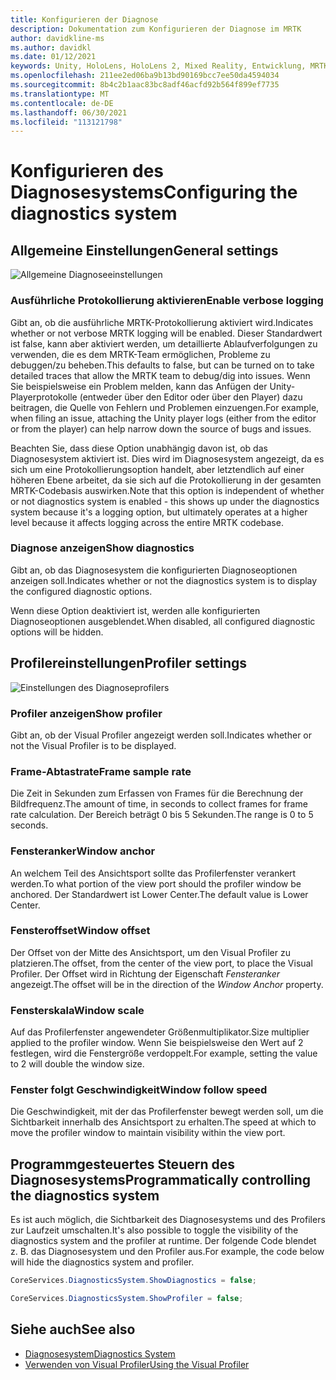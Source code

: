 ```yaml
---
title: Konfigurieren der Diagnose
description: Dokumentation zum Konfigurieren der Diagnose im MRTK
author: davidkline-ms
ms.author: davidkl
ms.date: 01/12/2021
keywords: Unity, HoloLens, HoloLens 2, Mixed Reality, Entwicklung, MRTK,
ms.openlocfilehash: 211ee2ed06ba9b13bd90169bcc7ee50da4594034
ms.sourcegitcommit: 8b4c2b1aac83bc8adf46acfd92b564f899ef7735
ms.translationtype: MT
ms.contentlocale: de-DE
ms.lasthandoff: 06/30/2021
ms.locfileid: "113121798"
---
```

# <a name="configuring-the-diagnostics-system"></a><span data-ttu-id="7141e-104">Konfigurieren des Diagnosesystems</span><span class="sxs-lookup"><span data-stu-id="7141e-104">Configuring the diagnostics system</span></span>

## <a name="general-settings"></a><span data-ttu-id="7141e-105">Allgemeine Einstellungen</span><span class="sxs-lookup"><span data-stu-id="7141e-105">General settings</span></span>

![Allgemeine Diagnoseeinstellungen](../images/diagnostics/DiagnosticsGeneralSettings.png)

### <a name="enable-verbose-logging"></a><span data-ttu-id="7141e-107">Ausführliche Protokollierung aktivieren</span><span class="sxs-lookup"><span data-stu-id="7141e-107">Enable verbose logging</span></span>

<span data-ttu-id="7141e-108">Gibt an, ob die ausführliche MRTK-Protokollierung aktiviert wird.</span><span class="sxs-lookup"><span data-stu-id="7141e-108">Indicates whether or not verbose MRTK logging will be enabled.</span></span> <span data-ttu-id="7141e-109">Dieser Standardwert ist false, kann aber aktiviert werden, um detaillierte Ablaufverfolgungen zu verwenden, die es dem MRTK-Team ermöglichen, Probleme zu debuggen/zu beheben.</span><span class="sxs-lookup"><span data-stu-id="7141e-109">This defaults to false, but can be turned on to take detailed traces that allow the MRTK team to debug/dig into issues.</span></span> <span data-ttu-id="7141e-110">Wenn Sie beispielsweise ein Problem melden, kann das Anfügen der Unity-Playerprotokolle (entweder über den Editor oder über den Player) dazu beitragen, die Quelle von Fehlern und Problemen einzuengen.</span><span class="sxs-lookup"><span data-stu-id="7141e-110">For example, when filing an issue, attaching the Unity player logs (either from the editor or from the player) can help narrow down the source of bugs and issues.</span></span>

<span data-ttu-id="7141e-111">Beachten Sie, dass diese Option unabhängig davon ist, ob das Diagnosesystem aktiviert ist. Dies wird im Diagnosesystem angezeigt, da es sich um eine Protokollierungsoption handelt, aber letztendlich auf einer höheren Ebene arbeitet, da sie sich auf die Protokollierung in der gesamten MRTK-Codebasis auswirken.</span><span class="sxs-lookup"><span data-stu-id="7141e-111">Note that this option is independent of whether or not diagnostics system is enabled - this shows up under the diagnostics system because it's a logging option, but ultimately operates at a higher level because it affects logging across the entire MRTK codebase.</span></span>

### <a name="show-diagnostics"></a><span data-ttu-id="7141e-112">Diagnose anzeigen</span><span class="sxs-lookup"><span data-stu-id="7141e-112">Show diagnostics</span></span>

<span data-ttu-id="7141e-113">Gibt an, ob das Diagnosesystem die konfigurierten Diagnoseoptionen anzeigen soll.</span><span class="sxs-lookup"><span data-stu-id="7141e-113">Indicates whether or not the diagnostics system is to display the configured diagnostic options.</span></span>

<span data-ttu-id="7141e-114">Wenn diese Option deaktiviert ist, werden alle konfigurierten Diagnoseoptionen ausgeblendet.</span><span class="sxs-lookup"><span data-stu-id="7141e-114">When disabled, all configured diagnostic options will be hidden.</span></span>

## <a name="profiler-settings"></a><span data-ttu-id="7141e-115">Profilereinstellungen</span><span class="sxs-lookup"><span data-stu-id="7141e-115">Profiler settings</span></span>

![Einstellungen des Diagnoseprofilers](../images/diagnostics/DiagnosticsProfilerSettings.png)

### <a name="show-profiler"></a><span data-ttu-id="7141e-117">Profiler anzeigen</span><span class="sxs-lookup"><span data-stu-id="7141e-117">Show profiler</span></span>

<span data-ttu-id="7141e-118">Gibt an, ob der Visual Profiler angezeigt werden soll.</span><span class="sxs-lookup"><span data-stu-id="7141e-118">Indicates whether or not the Visual Profiler is to be displayed.</span></span>

### <a name="frame-sample-rate"></a><span data-ttu-id="7141e-119">Frame-Abtastrate</span><span class="sxs-lookup"><span data-stu-id="7141e-119">Frame sample rate</span></span>

<span data-ttu-id="7141e-120">Die Zeit in Sekunden zum Erfassen von Frames für die Berechnung der Bildfrequenz.</span><span class="sxs-lookup"><span data-stu-id="7141e-120">The amount of time, in seconds to collect frames for frame rate calculation.</span></span> <span data-ttu-id="7141e-121">Der Bereich beträgt 0 bis 5 Sekunden.</span><span class="sxs-lookup"><span data-stu-id="7141e-121">The range is 0 to 5 seconds.</span></span>

### <a name="window-anchor"></a><span data-ttu-id="7141e-122">Fensteranker</span><span class="sxs-lookup"><span data-stu-id="7141e-122">Window anchor</span></span>

<span data-ttu-id="7141e-123">An welchem Teil des Ansichtsport sollte das Profilerfenster verankert werden.</span><span class="sxs-lookup"><span data-stu-id="7141e-123">To what portion of the view port should the profiler window be anchored.</span></span> <span data-ttu-id="7141e-124">Der Standardwert ist Lower Center.</span><span class="sxs-lookup"><span data-stu-id="7141e-124">The default value is Lower Center.</span></span>

### <a name="window-offset"></a><span data-ttu-id="7141e-125">Fensteroffset</span><span class="sxs-lookup"><span data-stu-id="7141e-125">Window offset</span></span>

<span data-ttu-id="7141e-126">Der Offset von der Mitte des Ansichtsport, um den Visual Profiler zu platzieren.</span><span class="sxs-lookup"><span data-stu-id="7141e-126">The offset, from the center of the view port, to place the Visual Profiler.</span></span> <span data-ttu-id="7141e-127">Der Offset wird in Richtung der Eigenschaft *Fensteranker* angezeigt.</span><span class="sxs-lookup"><span data-stu-id="7141e-127">The offset will be in the direction of the *Window Anchor* property.</span></span>

### <a name="window-scale"></a><span data-ttu-id="7141e-128">Fensterskala</span><span class="sxs-lookup"><span data-stu-id="7141e-128">Window scale</span></span>

<span data-ttu-id="7141e-129">Auf das Profilerfenster angewendeter Größenmultiplikator.</span><span class="sxs-lookup"><span data-stu-id="7141e-129">Size multiplier applied to the profiler window.</span></span> <span data-ttu-id="7141e-130">Wenn Sie beispielsweise den Wert auf 2 festlegen, wird die Fenstergröße verdoppelt.</span><span class="sxs-lookup"><span data-stu-id="7141e-130">For example, setting the value to 2 will double the window size.</span></span>

### <a name="window-follow-speed"></a><span data-ttu-id="7141e-131">Fenster folgt Geschwindigkeit</span><span class="sxs-lookup"><span data-stu-id="7141e-131">Window follow speed</span></span>

<span data-ttu-id="7141e-132">Die Geschwindigkeit, mit der das Profilerfenster bewegt werden soll, um die Sichtbarkeit innerhalb des Ansichtsport zu erhalten.</span><span class="sxs-lookup"><span data-stu-id="7141e-132">The speed at which to move the profiler window to maintain visibility within the view port.</span></span>

## <a name="programmatically-controlling-the-diagnostics-system"></a><span data-ttu-id="7141e-133">Programmgesteuertes Steuern des Diagnosesystems</span><span class="sxs-lookup"><span data-stu-id="7141e-133">Programmatically controlling the diagnostics system</span></span>

<span data-ttu-id="7141e-134">Es ist auch möglich, die Sichtbarkeit des Diagnosesystems und des Profilers zur Laufzeit umschalten.</span><span class="sxs-lookup"><span data-stu-id="7141e-134">It's also possible to toggle the visibility of the diagnostics system and the profiler at runtime.</span></span> <span data-ttu-id="7141e-135">Der folgende Code blendet z. B. das Diagnosesystem und den Profiler aus.</span><span class="sxs-lookup"><span data-stu-id="7141e-135">For example, the code below will hide the diagnostics system and profiler.</span></span>

```c#
CoreServices.DiagnosticsSystem.ShowDiagnostics = false;

CoreServices.DiagnosticsSystem.ShowProfiler = false;
```

## <a name="see-also"></a><span data-ttu-id="7141e-136">Siehe auch</span><span class="sxs-lookup"><span data-stu-id="7141e-136">See also</span></span>

- [<span data-ttu-id="7141e-137">Diagnosesystem</span><span class="sxs-lookup"><span data-stu-id="7141e-137">Diagnostics System</span></span>](diagnostics-system-getting-started.md)
- [<span data-ttu-id="7141e-138">Verwenden von Visual Profiler</span><span class="sxs-lookup"><span data-stu-id="7141e-138">Using the Visual Profiler</span></span>](using-visual-profiler.md)
